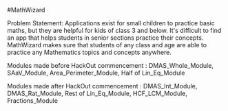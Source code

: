 #MathWizard

Problem Statement: Applications exist for small children to practice basic maths, but they are helpful for kids of class 3 and below. It's difficult to find an app that helps students in senior sections practice their concepts.
MathWizard makes sure that students of any class and age are able to practice any Mathematics topics and concepts anywhere.

Modules made before HackOut commencement : DMAS_Whole_Module, SAaV_Module, Area_Perimeter_Module, Half of Lin_Eq_Module

Modules made after HackOut commencement : DMAS_Int_Module, DMAS_Rat_Module, Rest of Lin_Eq_Module, HCF_LCM_Module, Fractions_Module
